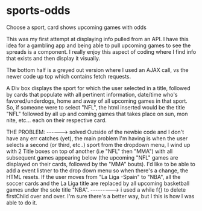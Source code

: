 # sports-odds
Choose a sport, card shows upcoming games with odds 

This was my first attempt at displaying info pulled from an API.  I have this idea for a gambling app and being able to pull upcoming games to see the spreads is a component.  I really enjoy this aspect of coding where I find info that exists and then display it visually. 

 The bottom half is a greyed out version where I used an AJAX call, vs the newer code up top which contains fetch requests.

A Div box displays the sport for which the user selected in a title, followed by cards that populate with all pertinent information, date/time who's favored/underdogs, home and away of all upcoming games in that sport.  So, if someone were to select "NFL", the html inserted would be the title "NFL" followed by all up and coming games that takes place on sun, mon nite, etc... each on their respective card.

THE PROBLEM:  ------> solved
Outside of the newbie code and I don't have any err catches (yet), the main problem I'm having is when the user selects a second (or third, etc..) sport from the dropdown menu, I wind up with 2 Title boxes on top of another (i.e "NFL" then "MMA") with all subsequent games appearing below (the upcoming "NFL" games are displayed on their cards, followed by the "MMA" bouts).  I'd like to be able to add a event listner to the drop down menu so when there's a change, the HTML resets. If the user moves from "La Liga -Spain" to "NBA", all the soccer cards and the La Liga title are replaced by all upcoming basketball games under the sole title "NBA".
---------> i used a while f{} to delete firstChild over and over.  I'm sure there's a better way, but I this is how I was able to do it.

